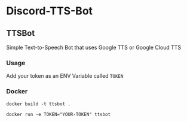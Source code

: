 # Discord-TTS-Bot

## TTSBot

Simple Text-to-Speech Bot that uses Google TTS or Google Cloud TTS

### Usage

Add your token as an ENV Variable called `TOKEN`

### Docker

```
docker build -t ttsbot .

docker run -e TOKEN="YOUR-TOKEN" ttsbot
```

